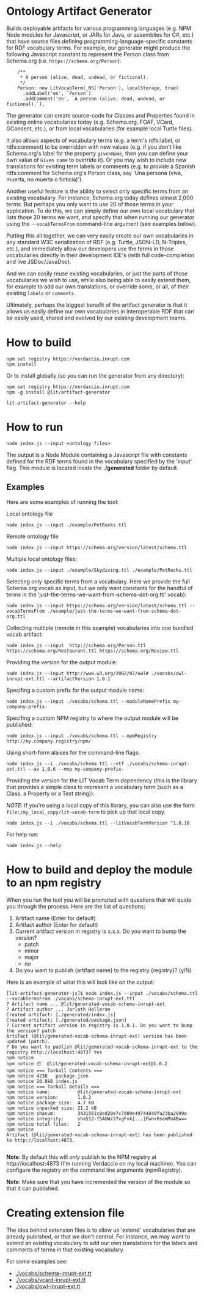 
# Ontology Artifact Generator

Builds deployable artifacts for various programming languages (e.g. NPM Node modules for Javascript, or JARs for Java, or assemblies for C#, etc.) that have source files defining programming-language-specific constants for RDF vocabulary terms. For example, our generator might produce the following Javascript constant to represent the Person class from Schema.org (i.e. `https://schema.org/Person`):
```
    /**
     * A person (alive, dead, undead, or fictional).
     */
    Person: new LitVocabTerm(_NS('Person'), localStorage, true)
      .addLabel('en', `Person`)
      .addComment('en', `A person (alive, dead, undead, or fictional).`),
```

The generator can create source-code for Classes and Properties found in existing online vocabularies today (e.g. Schema.org, FOAF, VCard, GConsent, etc.), or from local vocabularies (for example local Turtle files).

It also allows aspects of vocabulary terms (e.g. a term's rdfs:label, or rdfs:comment) to be overridden with new values (e.g. if you don't like Schema.org's label for the property `givenName`, then you can define your own value of `Given name` to override it). Or you may wish to include new translations for existing term labels or comments (e.g. to provide a Spanish rdfs:comment for Schema.org's Person class, say 'Una persona (viva, muerta, no muerta o ficticia)').

Another useful feature is the ability to select only specific terms from an existing vocabulary. For instance, Schema.org today defines almost 2,000 terms. But perhaps you only want to use 20 of those terms in your application. To do this, we can simply define our own local vocabulary that lists those 20 terms we want, and specify that when running our generator using the `--vocabTermsFrom` command-line argument (see examples below).

Putting this all together, we can very easily create our own vocabularies in any standard W3C serialization of RDF (e.g. Turtle, JSON-LD, N-Triples, etc.), and immediately allow our developers use the terms in those vocabularies directly in their development IDE's (with full code-completion and live JSDoc/JavaDoc). 

And we can easily reuse existing vocabularies, or just the parts of those vocabularies we wish to use, while also being able to easily extend them, for example to add our own translations, or override some, or all, of their existing `labels` or `comments`.

Ultimately, perhaps the biggest benefit of the artifact generator is that it allows us easily define our own vocabularies in interoperable RDF that can be easily used, shared and evolved by our existing development teams.

# How to build

```shell
npm set registry https://verdaccio.inrupt.com
npm install
```

Or to install globally (so you can run the generator from any directory):
```shell
npm set registry https://verdaccio.inrupt.com
npm -g install @lit/artifact-generator

lit-artifact-generator --help
```


# How to run

```shell
node index.js --input <ontology files>
```

The output is a Node Module containing a Javascript file with constants defined for the RDF terms found in the vocabulary specified by the 'input' flag. This module is located inside the **./generated** folder by default.

## Examples

Here are some examples of running the tool:

Local ontology file

```shell
node index.js --input ./example/PetRocks.ttl
```

Remote ontology file

```shell
node index.js --input https://schema.org/version/latest/schema.ttl
```

Multiple local ontology files:

```shell
node index.js --input ./example/Skydiving.ttl ./example/PetRocks.ttl
```

Selecting only specific terms from a vocabulary.
Here we provide the full Schema.org vocab as input, but we only want constants for the handful of terms in the 'just-the-terms-we-want-from-schema-dot-org.ttl' vocab):
```shell
node index.js --input https://schema.org/version/latest/schema.ttl --vocabTermsFrom ./example/just-the-terms-we-want-from-schema-dot-org.ttl
```

Collecting multiple (remote in this example) vocabularies into one bundled vocab artifact:
```shell
node index.js --input  http://schema.org/Person.ttl https://schema.org/Restaurant.ttl https://schema.org/Review.ttl
```

Providing the version for the output module:
```shell
node index.js --input http://www.w3.org/2002/07/owl# ./vocabs/owl-inrupt-ext.ttl --artifactVersion 1.0.1
```

Specifing a custom prefix for the output module name:
```shell
node index.js --input ./vocabs/schema.ttl --moduleNamePrefix my-company-prefix-
```

Specifing a custom NPM registry to where the output module will be published:
```shell
node index.js --input ./vocabs/schema.ttl --npmRegistry http://my.company.registry/npm/
```

Using short-form alaises for the command-line flags:
```shell
node index.js --i ./vocabs/schema.ttl --vtf ./vocabs/schema-inrupt-ext.ttl --av 1.0.6 --mnp my-company-prefix-
```

Providing the version for the LIT Vocab Term dependency (this is the library that provides a simple class to represent a vocabulary term (such as a Class, a Property or a Text string)):

*NOTE:* If you're using a local copy of this library, you can also use the form `file:/my_local_copy/lit-vocab-term` to pick up that local copy.
```shell
node index.js --i ./vocabs/schema.ttl --litVocabTermVersion ^1.0.10
```


For help run:
```shell
node index.js --help
```

# How to build and deploy the module to an npm registry

When you run the tool you will be prompted with questions that will quide you through the process. Here are the list of questions:

1. Artifact name (Enter for default)
2. Artifact author (Enter for default)
3. Current artifact version in registry is x.x.x. Do you want to bump the version?
   - patch
   - minor
   - major
   - no
4. Do you want to publish {artifact name} to the registry {registry}? (y/N)

Here is an example of what this will look like on the output:
```shell
[lit-artifact-generator-js]$ node index.js --input ./vocabs/schema.ttl --vocabTermsFrom ./vocabs/schema-inrupt-ext.ttl
? Artifact name ... @lit/generated-vocab-schema-inrupt-ext
? Artifact author ... Jarlath Holleran
Created artifact: [./generated/index.js]
Created artifact: [./generated/package.json]
? Current artifact version in registry is 1.0.1. Do you want to bump the version? patch
Artifact (@lit/generated-vocab-schema-inrupt-ext) version has been updated (patch).
? Do you want to publish @lit/generated-vocab-schema-inrupt-ext to the registry http://localhost:4873? Yes
npm notice 
npm notice 📦  @lit/generated-vocab-schema-inrupt-ext@1.0.2
npm notice === Tarball Contents === 
npm notice 423B   package.json
npm notice 20.8kB index.js    
npm notice === Tarball Details === 
npm notice name:          @lit/generated-vocab-schema-inrupt-ext  
npm notice version:       1.0.2                                   
npm notice package size:  4.7 kB                                  
npm notice unpacked size: 21.2 kB                                 
npm notice shasum:        3431561c8ed20e7c7d09e49744849fa23ba2999e
npm notice integrity:     sha512-f5AUW/27xgFvk[...]Fwn+0somMnABw==
npm notice total files:   2                                       
npm notice 
Artifact (@lit/generated-vocab-schema-inrupt-ext) has been published to http://localhost:4873.


```

**Note**: By default this will *only* publish to the NPM registry at http://localhost:4873 (I'm running Verdaccio on my local 
machine). You can configure the registry on the command line arguments (npmRegistry).

**Note**: Make sure that you have incremented the version of the module so that it can published.


# Creating extension file

The idea behind extension files is to allow us 'extend' vocabularies that are already published, or that we don't control. For instance, we may want to extend an existing vocabulary to add our own translations for the labels and comments of terms in that existing vocabulary.

For some examples see: 

- [./vocabs/schema-inrupt-ext.tt](./vocabs/schema-inrupt-ext.ttl)
- [./vocabs/vcard-inrupt-ext.tt](./vocabs/vcard-inrupt-ext.ttl)
- [./vocabs/owl-inrupt-ext.tt](./vocabs/owl-inrupt-ext.ttl)
